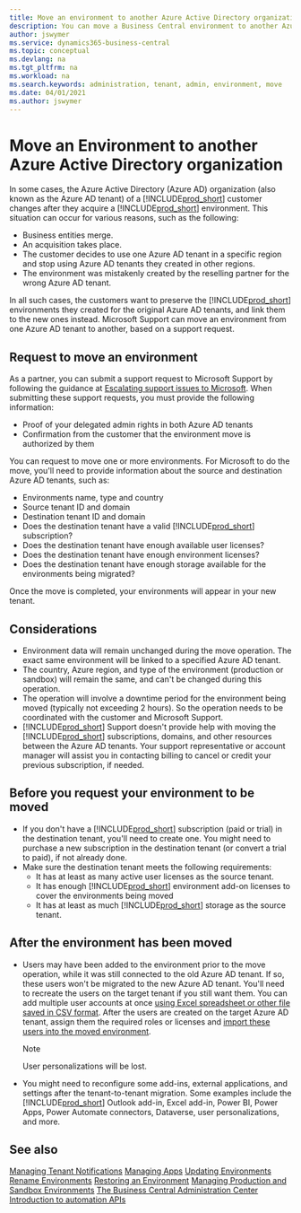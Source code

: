 ```yaml
---
title: Move an environment to another Azure Active Directory organization
description: You can move a Business Central environment to another Azure Active Directory tenant. Start in the Business Central admin center.
author: jswymer
ms.service: dynamics365-business-central
ms.topic: conceptual
ms.devlang: na
ms.tgt_pltfrm: na
ms.workload: na
ms.search.keywords: administration, tenant, admin, environment, move
ms.date: 04/01/2021
ms.author: jswymer
---
```


# Move an Environment to another Azure Active Directory organization

In some cases, the Azure Active Directory (Azure AD) organization (also known as the Azure AD tenant) of a [!INCLUDE[prod_short](../developer/includes/prod_short.md)] customer changes after they acquire a [!INCLUDE[prod_short](../developer/includes/prod_short.md)] environment. This situation can occur for various reasons, such as the following:

- Business entities merge.
- An acquisition takes place.
- The customer decides to use one Azure AD tenant in a specific region and stop using Azure AD tenants they created in other regions.
- The environment was mistakenly created by the reselling partner for the wrong Azure AD tenant.

In all such cases, the customers want to preserve the [!INCLUDE[prod_short](../developer/includes/prod_short.md)] environments they created for the original Azure AD tenants, and link them to the new ones instead. Microsoft Support can move an environment from one Azure AD tenant to another, based on a support request.

## Request to move an environment

As a partner, you can submit a support request to Microsoft Support by following the guidance at [Escalating support issues to Microsoft](manage-technical-support.md#escalating-support-issues-to-microsoft). When submitting these support requests, you must provide the following information:

- Proof of your delegated admin rights in both Azure AD tenants
- Confirmation from the customer that the environment move is authorized by them

You can request to move one or more environments. For Microsoft to do the move, you'll need to provide information about the source and destination Azure AD tenants, such as:

- Environments name, type and country
- Source tenant ID and domain
- Destination tenant ID and domain
- Does the destination tenant have a valid [!INCLUDE[prod_short](../developer/includes/prod_short.md)] subscription?
- Does the destination tenant have enough available user licenses?
- Does the destination tenant have enough environment licenses?
- Does the destination tenant have enough storage available for the environments being migrated?

Once the move is completed, your environments will appear in your new tenant.

## Considerations

- Environment data will remain unchanged during the move operation. The exact same environment will be linked to a specified Azure AD tenant.
- The country, Azure region, and type of the environment (production or sandbox) will remain the same, and can't be changed during this operation.
- The operation will involve a downtime period for the environment being moved (typically not exceeding 2 hours). So the operation needs to be coordinated with the customer and Microsoft Support.
- [!INCLUDE[prod_short](../developer/includes/prod_short.md)] Support doesn't provide help with moving the [!INCLUDE[prod_short](../developer/includes/prod_short.md)] subscriptions, domains, and other resources between the Azure AD tenants. Your support representative or account manager will assist you in contacting billing to cancel or credit your previous subscription, if needed.

## Before you request your environment to be moved

- If you don't have a [!INCLUDE[prod_short](../developer/includes/prod_short.md)] subscription (paid or trial) in the destination tenant, you'll need to create one. You might need to purchase a new subscription in the destination tenant (or convert a trial to paid), if not already done.
- Make sure the destination tenant meets the following requirements:
  - It has at least as many active user licenses as the source tenant.
  - It has enough [!INCLUDE[prod_short](../developer/includes/prod_short.md)] environment add-on licenses to cover the environments being moved
  - It has at least as much [!INCLUDE[prod_short](../developer/includes/prod_short.md)] storage as the source tenant.

## After the environment has been moved

- Users may have been added to the environment prior to the move operation, while it was still connected to the old Azure AD tenant. If so, these users won't be migrated to the new Azure AD tenant. You'll need to recreate the users on the target tenant if you still want them. You can add multiple user accounts at once [using Excel spreadsheet or other file saved in CSV format](/microsoft-365/enterprise/add-several-users-at-the-same-time). After the users are created on the target Azure AD tenant, assign them the required roles or licenses and [import these users into the moved environment](/dynamics365/business-central/ui-how-users-permissions).

  > [!NOTE] 
  > User personalizations will be lost.
- You might need to reconfigure some add-ins, external applications, and settings after the tenant-to-tenant migration. Some examples include the [!INCLUDE[prod_short](../developer/includes/prod_short.md)] Outlook add-in, Excel add-in, Power BI, Power Apps, Power Automate connectors, Dataverse, user personalizations, and more.

## See also

[Managing Tenant Notifications](tenant-admin-center-notifications.md)
[Managing Apps](tenant-admin-center-manage-apps.md)
[Updating Environments](tenant-admin-center-update-management.md)
[Rename Environments](tenant-admin-center-environments-rename.md)
[Restoring an Environment](tenant-admin-center-backup-restore.md)
[Managing Production and Sandbox Environments](tenant-admin-center-environments.md)
[The Business Central Administration Center](tenant-admin-center.md)
[Introduction to automation APIs](itpro-introduction-to-automation-apis.md)
